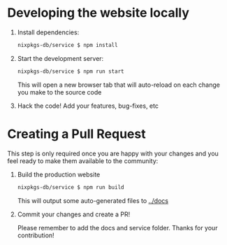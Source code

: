 # Developing the website locally

1.  Install dependencies:

    ```sh
    nixpkgs-db/service $ npm install
    ```

1.  Start the development server:

    ```sh
    nixpkgs-db/service $ npm run start
    ```

    This will open a new browser tab
    that will auto-reload on each change you make to the source code

1.  Hack the code! Add your features, bug-fixes, etc

# Creating a Pull Request

This step is only required once you are happy with your changes and you feel ready to make them available to the community:

1.  Build the production website

    ```sh
    nixpkgs-db/service $ npm run build
    ```

    This will output some auto-generated files to [../docs](../docs)

1.  Commit your changes and create a PR!

    Please remember to add the docs and service folder.
    Thanks for your contribution!
